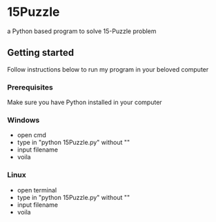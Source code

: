 # 15Puzzle
a Python based program to solve 15-Puzzle problem

## Getting started
Follow instructions below to run my program in your beloved computer

### Prerequisites
Make sure you have Python installed in your computer

### Windows
* open cmd
* type in "python 15Puzzle.py" without ""
* input filename
* voila

### Linux
* open terminal
* type in "python 15Puzzle.py" without ""
* input filename
* voila

